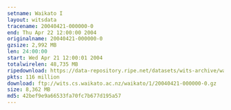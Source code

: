 ```yaml
---
setname: Waikato I
layout: witsdata
tracename: 20040421-000000-0
end: Thu Apr 22 12:00:00 2004
originalname: 20040421-000000-0
gzsize: 2,992 MB
len: 24:00:00
start: Wed Apr 21 12:00:01 2004
totalwirelen: 48,735 MB
ripedownload: https://data-repository.ripe.net/datasets/wits-archive/waikato/1/20040421-000000-0.gz
pkts: 116 million
download: ftp://wits.cs.waikato.ac.nz/waikato/1/20040421-000000-0.gz
size: 8,362 MB
md5: 42bef9e9a66533fa70fc7b677d195a57
---
```

